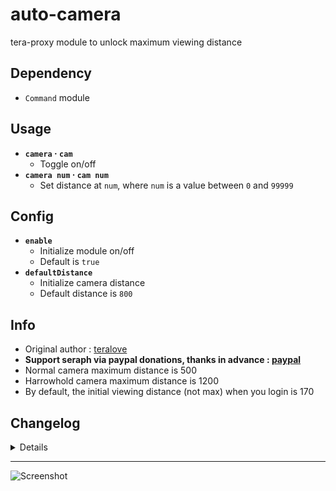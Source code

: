 # auto-camera
tera-proxy module to unlock maximum viewing distance

## Dependency
- `Command` module

## Usage
- __`camera` · `cam`__
  - Toggle on/off
- __`camera num` · `cam num`__
  - Set distance at `num`, where `num` is a value between `0` and `99999`

## Config
- __`enable`__
  - Initialize module on/off
  - Default is `true`
- __`defaultDistance`__
  - Initialize camera distance
  - Default distance is `800`

## Info
- Original author : [teralove](https://github.com/teralove)
- **Support seraph via paypal donations, thanks in advance : [paypal](https://www.paypal.me/seraphinush)**
- Normal camera maximum distance is 500
- Harrowhold camera maximum distance is 1200
- By default, the initial viewing distance (not max) when you login is 170

## Changelog
<details>

    1.46
    - Added auto-update support
    - Refactored config file
    -- Added `enable`
    -- Added `defaultDistance`
    1.45
    - Updated name and font color
    1.44
    - Updated code aesthetics
    1.43
    - Updated code
    - Added string function
    1.42
    - Updated code aesthetics
    1.41
    - Updated code aesthetics
    1.31
    - Updated code
    1.30
    - Updated code
    - Removed protocol version restriction
    1.21
    - Added Command dependency
    - Removed slash support
    1.20
    - Initial Fork
    1.1.0
    - Changed command to require exclamation prefix '!'
    - Added slash support

</details>

---
![Screenshot](http://i.imgur.com/LzxGSgm.jpg)